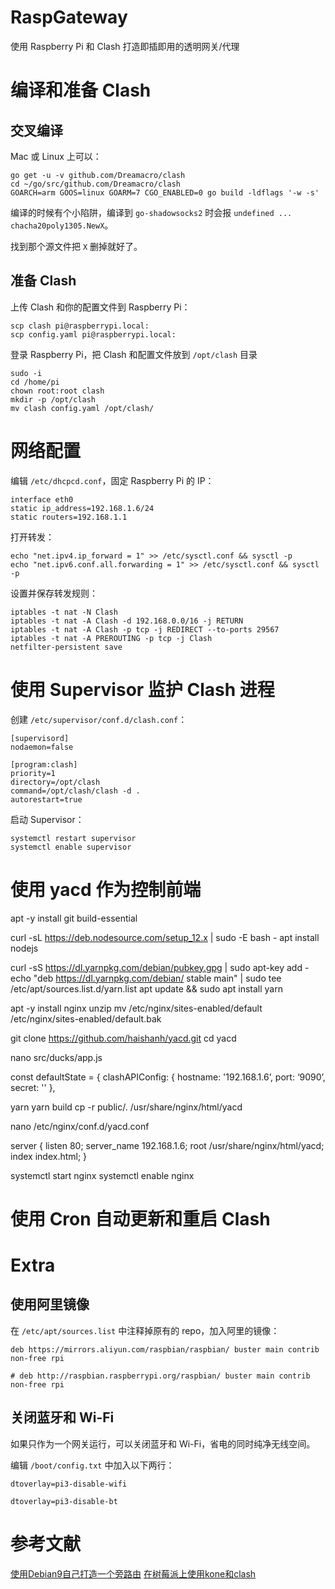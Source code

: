 # RaspGateway
  使用 Raspberry Pi 和 Clash 打造即插即用的透明网关/代理

# 编译和准备 Clash
## 交叉编译

  Mac 或 Linux 上可以：
  
    go get -u -v github.com/Dreamacro/clash
    cd ~/go/src/github.com/Dreamacro/clash
    GOARCH=arm GOOS=linux GOARM=7 CGO_ENABLED=0 go build -ldflags '-w -s'
 
 编译的时候有个小陷阱，编译到 `go-shadowsocks2` 时会报 `undefined ... chacha20poly1305.NewX`。
 
 找到那个源文件把 `X` 删掉就好了。

## 准备 Clash
 
 上传 Clash 和你的配置文件到 Raspberry Pi：
 
    scp clash pi@raspberrypi.local:
    scp config.yaml pi@raspberrypi.local:
    
 登录 Raspberry Pi，把 Clash 和配置文件放到 `/opt/clash` 目录
 
    sudo -i
    cd /home/pi
    chown root:root clash
    mkdir -p /opt/clash
    mv clash config.yaml /opt/clash/
    
# 网络配置

编辑 `/etc/dhcpcd.conf`，固定 Raspberry Pi 的 IP：

    interface eth0
    static ip_address=192.168.1.6/24
    static routers=192.168.1.1

打开转发：

    echo "net.ipv4.ip_forward = 1" >> /etc/sysctl.conf && sysctl -p
    echo "net.ipv6.conf.all.forwarding = 1" >> /etc/sysctl.conf && sysctl -p

设置并保存转发规则：

    iptables -t nat -N Clash
    iptables -t nat -A Clash -d 192.168.0.0/16 -j RETURN
    iptables -t nat -A Clash -p tcp -j REDIRECT --to-ports 29567
    iptables -t nat -A PREROUTING -p tcp -j Clash
    netfilter-persistent save


# 使用 Supervisor 监护 Clash 进程

创建 `/etc/supervisor/conf.d/clash.conf`：

    [supervisord]
    nodaemon=false

    [program:clash]
    priority=1
    directory=/opt/clash
    command=/opt/clash/clash -d .
    autorestart=true

启动 Supervisor：

    systemctl restart supervisor
    systemctl enable supervisor


# 使用 yacd 作为控制前端

apt -y install git build-essential

curl -sL https://deb.nodesource.com/setup_12.x | sudo -E bash - 
apt install nodejs 

curl -sS https://dl.yarnpkg.com/debian/pubkey.gpg | sudo apt-key add -
echo "deb https://dl.yarnpkg.com/debian/ stable main" | sudo tee /etc/apt/sources.list.d/yarn.list
apt update && sudo apt install yarn

apt -y install nginx unzip
mv /etc/nginx/sites-enabled/default /etc/nginx/sites-enabled/default.bak

git clone https://github.com/haishanh/yacd.git
cd yacd

nano src/ducks/app.js

const defaultState = {
  clashAPIConfig: {
    hostname: '192.168.1.6’,
    port: ‘9090’,
    secret: ''
  },

yarn
yarn build
cp -r public/. /usr/share/nginx/html/yacd

nano /etc/nginx/conf.d/yacd.conf

server {
    listen       80;
    server_name  192.168.1.6;
    root /usr/share/nginx/html/yacd;
    index index.html;
}

systemctl start nginx
systemctl enable nginx



# 使用 Cron 自动更新和重启 Clash

# Extra

## 使用阿里镜像
  在 `/etc/apt/sources.list` 中注释掉原有的 repo，加入阿里的镜像：
  
    deb https://mirrors.aliyun.com/raspbian/raspbian/ buster main contrib non-free rpi

    # deb http://raspbian.raspberrypi.org/raspbian/ buster main contrib non-free rpi


## 关闭蓝牙和 Wi-Fi
  如果只作为一个网关运行，可以关闭蓝牙和 Wi-Fi，省电的同时纯净无线空间。
  
  编辑 `/boot/config.txt` 中加入以下两行：
 
    dtoverlay=pi3-disable-wifi

    dtoverlay=pi3-disable-bt

# 参考文献

[使用Debian9自己打造一个旁路由](https://lala.im/5727.html)
[在树莓派上使用kone和clash](https://beyondkmp.com/post/kone_clash/)

